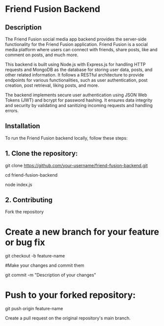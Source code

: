 # Friend Fusion Backend

## Description

The Friend Fusion social media app backend provides the server-side functionality for the Friend Fusion application. Friend Fusion is a social media platform where users can connect with friends, share posts, like and comment on posts, and much more.

This backend is built using Node.js with Express.js for handling HTTP requests and MongoDB as the database for storing user data, posts, and other related information. It follows a RESTful architecture to provide endpoints for various functionalities, such as user authentication, post creation, post retrieval, liking posts, and more.

The backend implements secure user authentication using JSON Web Tokens (JWT) and bcrypt for password hashing. It ensures data integrity and security by validating and sanitizing incoming requests and  handling errors.


## Installation

To run the Friend Fusion backend locally, follow these steps:

## 1. Clone the repository:

   git clone https://github.com/your-username/friend-fusion-backend.git
   
   cd friend-fusion-backend
   
   node index.js



## 2. Contributing
   Fork the repository
   
  # Create a new branch for your feature or bug fix
   
   git checkout -b feature-name
   
   #Make your changes and commit them
   
   git commit -m "Description of your changes"

  # Push to your forked repository:
   
   git push origin feature-name
   
   Create a pull request on the original repository's main branch.
